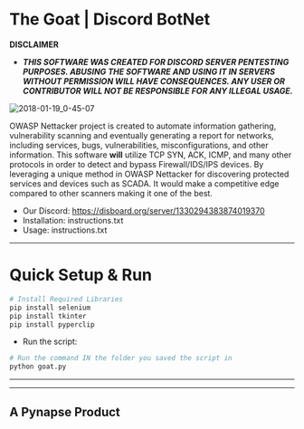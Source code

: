 The Goat | Discord BotNet
=========


**DISCLAIMER**

* ***THIS SOFTWARE WAS CREATED FOR DISCORD SERVER PENTESTING PURPOSES. ABUSING THE SOFTWARE AND USING IT IN SERVERS WITHOUT PERMISSION WILL HAVE CONSEQUENCES. ANY USER OR CONTRIBUTOR WILL NOT BE RESPONSIBLE FOR ANY ILLEGAL USAGE.***

![2018-01-19_0-45-07](https://media3.giphy.com/media/KAq5w47R9rmTuvWOWa/giphy.gif?cid=6c09b952ffie1s4il31dd3lapqxjxhrus6vk8bmdj0la7993&ep=v1_gifs_search&rid=giphy.gif&ct=g)

OWASP Nettacker project is created to automate information gathering, vulnerability scanning and eventually generating a report for networks, including services, bugs, vulnerabilities, misconfigurations, and other information. This software **will** utilize TCP SYN, ACK, ICMP, and many other protocols in order to detect and bypass Firewall/IDS/IPS devices. By leveraging a unique method in OWASP Nettacker for discovering protected services and devices such as SCADA. It would make a competitive edge compared to other scanners making it one of the best.


* Our Discord: https://disboard.org/server/1330294383874019370
* Installation: instructions.txt
* Usage: instructions.txt

____________
Quick Setup & Run
============
```bash
# Install Required Libraries
pip install selenium
pip install tkinter
pip install pyperclip
```
* Run the script:
```bash
# Run the command IN the folder you saved the script in
python goat.py
```
_____________

_____________
## A Pynapse Product

